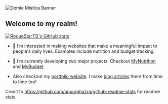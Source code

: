 ![Demie Mistica Banner](https://github.com/RogueStar112/RogueStar112/assets/97138925/72980403-8205-4489-840b-20c07a85c22d)

## Welcome to my realm!

[![RogueStar112's GitHub stats](https://github-readme-stats.vercel.app/api?username=RogueStar112)](https://github.com/anuraghazra/github-readme-stats)

- 👀 I’m interested in making websites that make a meaningful impact to people's daily lives. Examples include nutrition and budget tracking. 

- 🌱 I’m currently developing two major projects.
Checkout [MyNutrition](https://github.com/RogueStar112/MyNutrition)
and [MyBudget](https://github.com/RogueStar112/MyBudget-May2024)

- Also checkout my [portfolio website](demie-mistica.com). I make [blog articles](https://www.demie-mistica.com/#blog) there from time to time too!

Credit to https://github.com/anuraghazra/github-readme-stats for readme stats.
<!---
RogueStar112/RogueStar112 is a ✨ special ✨ repository because its `README.md` (this file) appears on your GitHub profile.
You can click the Preview link to take a look at your changes.
--->
